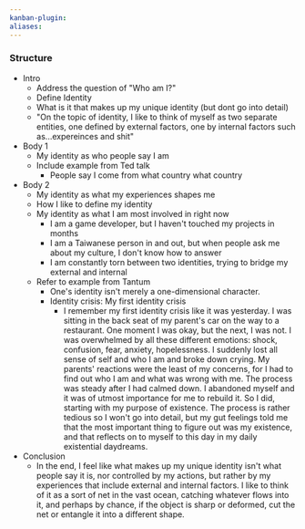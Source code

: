 ```yaml
---
kanban-plugin: 
aliases:
---
```

### Structure
- Intro
	- Address the question of "Who am I?"
	- Define Identity
	- What is it that makes up my unique identity (but dont go into detail)
	- "On the topic of identity, I like to think of myself as two separate entities, one defined by external factors, one by internal factors such as...expereinces and shit"
- Body 1
	- My identity as who people say I am
	- Include example from Ted talk
		- People say I come from what country what country
- Body 2
	- My identity as what my experiences shapes me
	- How I like to define my identity
	- My identity as what I am most involved in right now
		- I am a game developer, but I haven't touched my projects in months
		- I am a Taiwanese person in and out, but when people ask me about my culture, I don't know how to answer
		- I am constantly torn between two identities, trying to bridge my external and internal
	- Refer to example from Tantum
		- One's identity isn't merely a one-dimensional character.
		- Identity crisis: My first identity crisis
			- I remember my first identity crisis like it was yesterday. I was sitting in the back seat of my parent's car on the way to a restaurant. One moment I was okay, but the next, I was not. I was overwhelmed by all these different emotions: shock, confusion, fear, anxiety, hopelessness. I suddenly lost all sense of self and who I am and broke down crying. My parents' reactions were the least of my concerns, for I had to find out who I am and what was wrong with me. The process was steady after I had calmed down. I abandoned myself and it was of utmost importance for me to rebuild it. So I did, starting with my purpose of existence. The process is rather tedious so I won't go into detail, but my gut feelings told me that the most important thing to figure out was my existence, and that reflects on to myself to this day in my daily existential daydreams.
- Conclusion
	- In the end, I feel like what makes up my unique identity isn't what people say it is, nor controlled by my actions, but rather by my experiences that include external and internal factors. I like to think of it as a sort of net in the vast ocean, catching whatever flows into it, and perhaps by chance, if the object is sharp or deformed, cut the net or entangle it into a different shape. 